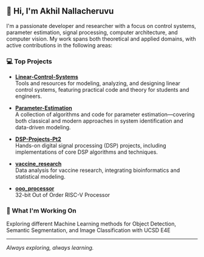## 👋 Hi, I'm Akhil Nallacheruvu

I'm a passionate developer and researcher with a focus on control systems, parameter estimation, signal processing, computer architecture, and computer vision. My work spans both theoretical and applied domains, with active contributions in the following areas:

### 💻 Top Projects

- **[Linear-Control-Systems](https://github.com/mathslayer-compe/Linear-Control-Systems)**  
  Tools and resources for modeling, analyzing, and designing linear control systems, featuring practical code and theory for students and engineers.

- **[Parameter-Estimation](https://github.com/mathslayer-compe/Parameter-Estimation)**  
  A collection of algorithms and code for parameter estimation—covering both classical and modern approaches in system identification and data-driven modeling.

- **[DSP-Projects-Pt2](https://github.com/mathslayer-compe/DSP-Projects-Pt2)**  
  Hands-on digital signal processing (DSP) projects, including implementations of core DSP algorithms and techniques.

- **[vaccine_research](https://github.com/mathslayer-compe/vaccine_research)**  
  Data analysis for vaccine research, integrating bioinformatics and statistical modeling.

- **[ooo_processor](https://github.com/mathslayer-compe/ooo_processor)**            
  32-bit Out of Order RISC-V Processor

### 🌱 What I'm Working On
Exploring different Machine Learning methods for Object Detection, Semantic Segmentation, and Image Classification with UCSD E4E



---

_Always exploring, always learning._
